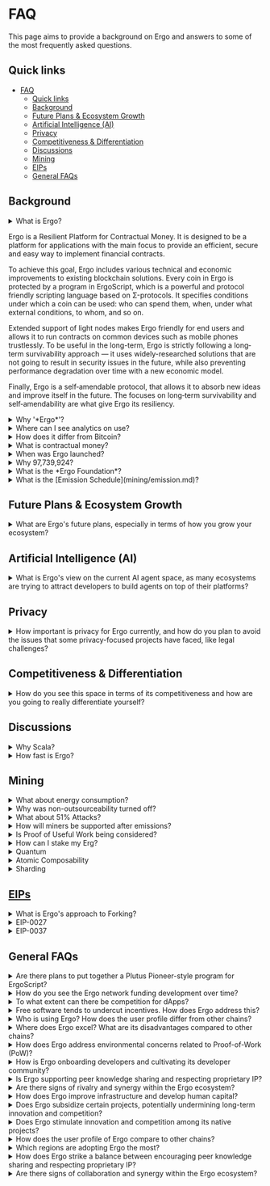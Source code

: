# FAQ

This page aims to provide a background on Ergo and answers to some of the most frequently asked questions. 

## Quick links

- [FAQ](#faq)
  - [Quick links](#quick-links)
  - [Background](#background)
  - [Future Plans \& Ecosystem Growth](#future-plans--ecosystem-growth)
  - [Artificial Intelligence (AI)](#artificial-intelligence-ai)
  - [Privacy](#privacy)
  - [Competitiveness \& Differentiation](#competitiveness--differentiation)
  - [Discussions](#discussions)
  - [Mining](#mining)
  - [EIPs](#eips)
  - [General FAQs](#general-faqs)

## Background

<details>
<summary>What is Ergo?</summary>

Ergo is a Resilient Platform for Contractual Money. It is designed to be a platform for applications with the main focus to provide an efficient, secure and easy way to implement financial contracts.

To achieve this goal, Ergo includes various technical and economic improvements to existing blockchain solutions. Every coin in Ergo is protected by a program in ErgoScript, which is a powerful and protocol friendly scripting language based on Σ-protocols. It specifies conditions under which a coin can be used: who can spend them, when, under what external conditions, to whom, and so on.

Extended support of light nodes makes Ergo friendly for end users and allows it to run contracts on common devices such as mobile phones trustlessly. To be useful in the long-term, Ergo is strictly following a long‐term survivability approach — it uses widely-researched solutions that are not going to result in security issues in the future, while also preventing performance degradation over time with a new economic model.

Finally, Ergo is a self‐amendable protocol, that allows it to absorb new ideas and improve itself in the future. The focuses on long‐term survivability and self‐amendability are what give Ergo its resiliency.

</details>

Ergo is a Resilient Platform for Contractual Money. It is designed to be a platform for applications with the main focus to provide an efficient, secure and easy way to implement financial contracts.

To achieve this goal, Ergo includes various technical and economic improvements to existing blockchain solutions. Every coin in Ergo is protected by a program in ErgoScript, which is a powerful and protocol friendly scripting language based on Σ-protocols. It specifies conditions under which a coin can be used: who can spend them, when, under what external conditions, to whom, and so on.

Extended support of light nodes makes Ergo friendly for end users and allows it to run contracts on common devices such as mobile phones trustlessly. To be useful in the long-term, Ergo is strictly following a long‐term survivability approach — it uses widely-researched solutions that are not going to result in security issues in the future, while also preventing performance degradation over time with a new economic model.

Finally, Ergo is a self‐amendable protocol, that allows it to absorb new ideas and improve itself in the future. The focuses on long‐term survivability and self‐amendability are what give Ergo its resiliency.

<details>
<summary>Why '*Ergo*'?</summary>

"Ergo" is a versatile term with deep roots in both Latin and Greek. In Latin, "ergo" serves as a conjunction meaning "therefore," commonly used to introduce logical conclusions. This reflects the cryptocurrency's design, which aims for logical, straightforward, and efficient use.

In Greek, the related word "ἔργον" (ergon) translates to "work" or "task," which subtly nods to the work or effort that goes into mining and maintaining the blockchain—key aspects of cryptocurrency functioning. The choice of the name "Ergo" cleverly plays on these themes, emphasizing the coin's user-friendly and work-efficient ethos, hence the description of its design as ergonomic. This aligns with the overall philosophy of reducing effort and increasing effectiveness in its applications and transactions.

Additionally, "ERG" is the ticker symbol for the Ergo cryptocurrency, further tying back to the term's roots in work and energy (erg being a small unit of energy in physics), which metaphorically could be seen as the "energy" users invest in the network. 

The name "Ergo" encapsulates both a philosophical approach and a practical application, making it a fitting choice for a digital currency designed to be efficient and logical.

</details>

<details>
<summary>Where can I see analytics on use?</summary>

[analytics](analytics.md) provides an overview of various metrics available.

</details>


<details>
<summary>How does it differ from Bitcoin?</summary>

Ergo is a cryptocurrency that builds upon the same [eUTXO model](dev/protocol/eutxo.md) as Bitcoin but extends its functionality with additional features. Ergo allows for more complex programmability by providing access to the entire spending transaction and the block solution in the execution context. This enables the creation of Turing-complete contracts and the implementation of contractual money, where digital coins can be explicitly bound to a contract in the form of executable code.

</details>

<details>
<summary>What is contractual money?</summary>

Contractual money is digital money that is bound to a contract in the form of executable code, which enforces specific rules and conditions for its usage. This is in contrast to traditional money, where contracts are external to the money itself and may be in the form of laws, corporate terms, or informal agreements. Contractual money allows for more precise control over how the money is spent and can be used to implement various use cases, such as [microcredit systems](dev/scs/microcredit.md) or local exchange trading systems.

</details>


<details>
<summary>When was Ergo launched?</summary>

Mainnet July 2019. Before this, there was *Ergo-First-Year-Token*

**What is EFYT?**

Ergo-First-Year-Token was airdropped and distributed on Waves DEX starting with a 100,000 EFYT airdrop in May 2017. EFYT served the dual purposes of helping build an early community of stakeholders and enthusiasts for Ergo and raising a small number of funds for the platform before launch to fund development, promotion etc. EFYT is strictly a Waves token and is not the same as an Erg; the Ergo mainnet native token is mined after Ergo's mainnet launch.

The max supply of EFYT is 1,970,945.0. This is 10% of the first year of Ergo token emission and the same number of Ergs that the Treasury will receive, meaning that the Treasury will have received 1,970,945.0 Ergs during year 1, sufficient to swap the max supply of EFYT for Erg.

</details>

<details>
<summary>Why 97,739,924?</summary>

> A pre-agreed smart contract controls emission in Ergo, so we tried to have a simple enough emission curve with the total limited supply being close to 100M (and emission to be done in 8-10 years).

The max supply is simply the amount needed to create the initial genesis state: 

- A box with proof-of-no-premine (1 ERG)
- [Foundation treasury](https://explorer.ergoplatform.com/en/addresses/4L1ktFSzm3SH1UioDuUf5hyaraHird4D2dEACwQ1qHGjSKtA6KaNvSzRCZXZGf9jkfNAEC1SrYaZmCuvb2BKiXk5zW9xuvrXFT7FdNe2KqbymiZvo5UQLAm5jQY8ZBRhTZ4AFtZa1UF5nd4aofwPiL7YkJuyiL5hDHMZL1ZnyL746tHmRYMjAhCgE7d698dRhkdSeVy) (4,330,791.5 ERG)
- [Miner Reward Box](https://explorer.ergoplatform.com/en/addresses/2Z4YBkDsDvQj8BX7xiySFewjitqp2ge9c99jfes2whbtKitZTxdBYqbrVZUvZvKv6aqn9by4kp3LE1c26LCyosFnVnm6b6U1JYvWpYmL2ZnixJbXLjWAWuBThV1D6dLpqZJYQHYDznJCk49g5TUiS4q8khpag2aNmHwREV7JSsypHdHLgJT7MGaw51aJfNubyzSKxZ4AJXFS27EfXwyCLzW1K6GVqwkJtCoPvrcLqmqwacAWJPkmh78nke9H4oT88XmSbRt2n9aWZjosiZCafZ4osUDxmZcc5QVEeTWn8drSraY3eFKe8Mu9MSCcVU) with the required ERG for 2,080,800 Blocks according to the emission schedule until rewards equal 0 and storage rent and EIP-27-reemission-box takes over (93,409,132 ERG). 

The treasury box is protected by a vesting smart contract that ensures an initial unlocked amount and then only releases an amount of ERG that provides funds for 2.5 years (never exceeding 10% of the circulating supply). All of this results in these specific amounts.

In total, this happens to be 97,739,924.5 ERG.

For proof-of-no-premine, the pre-genesis state in Ergo contains block hashes from Bitcoin and Eth and also headlines from the Guardian, Vedomosti and Xinhua around the moment of launch, which can be seen in [mainnet.conf](https://github.com/ergoplatform/ergo/blob/1935c95560a30b19cdb52c1a291e8a389ba63c97/src/main/resources/mainnet.conf#L11)

```scala
   /**
    * Generates a genesis box that contains proofs of no premine.
    * This is a long-living box with special bytes in registers.
    * @param chainSettings Chain settings of the Ergo network
    * @return The genesis box with the given properties
    */
  private def noPremineBox(chainSettings: ChainSettings): ErgoBox = {
    // create a map of ErgoBox non-mandatory registers with the premine proofs
    val proofsBytes = chainSettings.noPremineProof.map(b => ByteArrayConstant(b.getBytes("UTF-8")))
    val proofs = ErgoBox.nonMandatoryRegisters.zip(proofsBytes).toMap
    // create a genesis box with a value of CoinsInOneErgo, a proposition script of FalseLeaf, an empty tokens sequence, and the premine proofs in non-mandatory registers
    createGenesisBox(EmissionRules.CoinsInOneErgo, Constants.FalseLeaf, Seq.empty, proofs)
  }

```

```JSON
 {
"boxId": "b8ce8cfe331e5eadfb0783bdc375c94413433f65e1e45857d71550d42e4d83bd",
"value": 1000000000,
"ergoTree": "10010100d17300",
"assets": [],
"creationHeight": 0,
"additionalRegisters": {
  "R5": "0e42307864303761393732393334363864393133326335613261646162326535326132333030396536373938363038653437623064323632336337653365393233343633",
  "R6": "0e464272657869743a20626f746820546f727920736964657320706c617920646f776e207269736b206f66206e6f2d6465616c20616674657220627573696e65737320616c61726d",
  "R8": "0e45d094d0b8d0b2d0b8d0b4d0b5d0bdd0b4d18b20d0a7d0a2d09fd09720d0b2d18bd180d0b0d181d182d183d18220d0bdd0b02033332520d0bdd0b020d0b0d0bad186d0b8d18e",
  "R7": "0e54e8bfb0e8af84efbc9ae5b9b3e8a1a1e38081e68c81e7bbade38081e58c85e5aeb9e28094e28094e696b0e697b6e4bba3e5ba94e5afb9e585a8e79083e58c96e68c91e68898e79a84e4b8ade59bbde4b98be98193",
  "R4": "0e4030303030303030303030303030303030303031346332653265376533336435316165376536366636636362363934326333343337313237623336633333373437"
}
```
The code for the emission schedule can be found [here](https://github.com/ergoplatform/ergo/blob/e6086e23ecd45f1e01a3e4c0344f003cec1a5b11/src/test/scala/org/ergoplatform/mining/ErgoMinerPropSpec.scala#L24)

</details>





<details>
<summary>What is the *Ergo Foundation*?</summary>

The [Ergo Foundation](ef/ergo-foundation.md) is a community-driven entity focused on:

  - Promoting non-breaking development of Ergo Platform protocol;
  - Promoting the widespread adoption and use of Ergo Platform and its native token (ERG);
  - Developing the ecosystem around Ergo;
  - Promoting the use of Ergo Platform and blockchain technology for social good;
  - Supporting truly decentralised infrastructure and;
  - Supporting privacy as a basic human right.


To fund development, promotion, events, and any other activities which may advance the platform, Ergo has in place a Treasury, which will receive **4.43%** of the Ergs released during emission. During the first two years post‐mainnet launch, the Treasury received 7.5 Ergs per block.

</details>

<details>
<summary>What is the [Emission Schedule](mining/emission.md)?</summary>

Ergo has a maximum supply of **97,739,925** Ergs, to be completed by 2045. The block reward lowers to 3ERG in 2026. You can see this emission schedule on [ergo.watch](https://ergo.watch/emission)

</details>

## Future Plans & Ecosystem Growth

<details>
<summary>What are Ergo's future plans, especially in terms of how you grow your ecosystem?</summary>

Position Ergo as a basis for unstoppable, grassroots economies, serving as a decentralized central bank digital currency (CBDC) for the people. See 'General Overarching Ergo Design and Implementation Roadmap' amongst other roadmaps here: [Roadmap](roadmap.md#resources)

Continue to solve pain points in development. UX is a big one which will be helped hugely by sub-blocks. We have two hardware wallets just about ready (Ledger, Keystone), more courses, tutorials, guides, resources, etc appearing daily making it easier to onboard developers.

[Developer Getting Started Guide](dev/get-started.md)

Bulk of our issue is lack of T1 exchanges and professional marketing. Rosen is helping here by connecting extensive liquidity to our DeFi stack (for example, DOGE could launch HodlDOGE on-chain, rsBTC can go in the mixer, etc)

Will continue to push with Kraken and other OnRamps

You can mint new tokens, nfts, and transact them for next to nothing. Everything is open source. It's a fun ecosystem to play in and could have mass appeal once the above is solved.

[Project Management Board 1](https://ergo.getgrist.com/jf9KPR1HUDJH/Project-Management/p/24)
[Project Management Board 2](https://ergo.getgrist.com/jf9KPR1HUDJH/Project-Management/p/16)

DAOs are now live and the community can help to grow the ecosystem in a more structured and decentralised way.

[Sigmanauts Program](contribute/sigmanauts.md)

We have dozens of volunteers who drive ergo forward already. We're not reliant on a centralised entity or group pushing things forward. This kind of growth is a slow-burn but cummulative. I've been applying Start up Growth Engineering to Ergo, optimising for agency, pushing decision ownership to the front line, appropriate alignment, removing barriers to necessary, creating linear resources so that we're best positioned to drive compounding growth via network effects.

</details>

## Artificial Intelligence (AI)

<details>
<summary>What is Ergo's view on the current AI agent space, as many ecosystems are trying to attract developers to build agents on top of their platforms?</summary>

Ergo blockchain is well-suited for Artificial Economic Intelligence (AEI) due to its simplicity in handling contracts, enabling easy issuance of peer-to-peer financial instruments like bonds. Its flexible contract templates allow for seamless modifications, supporting the evolutionary development of AEI-to-AEI agreements.

[Artificial Economic Intelligence On (Ergo) Blockchain - Ergo Forum](https://www.ergoforum.org/t/artifical-economic-intelligence-on-ergo-blockchain/4429)

Community has recently started building SharkNet - a curated dataset of ErgoScript examples to train better dev tools.
[SharkNet GitHub](https://github.com/The-Last-Byte-Bar/SharkNet/tree/main)

And there is an AI bot trained on all our docs, whitepapers and chats, available on our website or directly here:
[Ergo Documentation AI Chatbot](https://www.chatbase.co/chatbot-iframe/zxB2uzZfYoHIpA98eTzgM)

</details>

## Privacy

<details>
<summary>How important is privacy for Ergo currently, and how do you plan to avoid the issues that some privacy-focused projects have faced, like legal challenges?</summary>

Privacy is a core principle for Ergo, considered a fundamental human right, and is implemented through opt-in protocols and robust cryptographic methods within its eUTXO model, ensuring strong protection while maintaining necessary transparency. To sidestep legal challenges, Ergo operates as a fully open-source platform with clear documentation and transparent development practices.

Innovations like ErgoMixer—the first non-custodial, programmable, non-interactive mixer offering features such as token mixing, covert addresses, [stealth addresses](uses/stealth-address.md), SigmaUSD minting, and Tor support—demonstrate this commitment. More advanced ideas like [SigmaJoin](eco/sigmajoin.md#key-advantages) and [Mixicles](uses/mixicles.md) are also proposed.

Contracts can't be shut down. We avoid legal challenges by pushing for completely unstoppable designs, educating the community on Knowing Their Assumptions and best practices.

[Know Your Assumptions (KYA)](contribute/standards/kya.md)

</details>

## Competitiveness & Differentiation

<details>
<summary>How do you see this space in terms of its competitiveness and how are you going to really differentiate yourself?</summary>

There are very few smart contract platforms that align with the original vision for Bitcoin: Grassroots distribution (95% of tokens to the community), UTXO-based, Proof-of-Work, simple assumptions, avoiding exotic protocols or overcomplicating things. For building protocols that support real value, Ergo ticks all the boxes apart from market-share.

[Ergo as the Endgame for Crypto? - Ergo Forum](https://www.ergoforum.org/t/ergo-as-the-endgame-for-crypto/5076)

Ergo differentiates itself in a competitive landscape by using a UTXO-based model rather than the account-based systems common in platforms like Ethereum. This simplifies contract development and reduces complexity compared to coding in Solidity. This approach resonates with Bitcoin enthusiasts who favor smart contracts aligned with Bitcoin’s principles.

This page covers key aspects of the Ergo contract model which makes it different:
[ErgoScript Paradigm](dev/scs/ergoscript.md#paradigm)

Design patterns will continue to mature, and we'll keep developing innovative protocols and designs that re-capture the cypherpunk spirit:

- [ChainCash: A Practical Approach to Elastic Money Creation](uses/chaincash.md)
- [Dexy: A Seigniorage-Based Stablecoin](eco/dexy.md)
- [Blockchain-based trustless derivatives: HashrateCoin and RandomCoin - Ergo Forum](https://www.ergoforum.org/t/blockchain-based-trustless-derivatives-hashratecoin-and-randomcoin/4999)

While the bulk of the market may not prioritize these aspects, builders do, and their dApps attract a wider audience.

For the everyday user, the Pure Degenerate Finance (DegFi) dApps on Ergo enable high-risk, high-reward opportunities through transparent game-theoretic interactions.

[Degenerate Finance (DegFi)](uses/degfi.md)

These are launching at an accelerated rate as the base layer maturity now allows it, and could bring in a huge amount of people with the right design, incentives and hype.

</details>

## Discussions

<details>
<summary>Why Scala?</summary>

Ergo's primary language is Scala. Similarly, the scripting language used by Ergo, ErgoScript, is also based on Scala, but the off-chain code can be written in any language. Developers have access to a growing selection of tools and Software Development Kits (SDKs) for JVM, Rust and JS/TS.


Scala has several features that set it apart from other JVM languages. 

- Firstly, it is truly cross-platform, as the same code can run on JVM and JavaScript natively. This is a feature that is not found in many other languages. 
- Additionally, key ecosystem libraries for Scala support all platforms, and the popularity of Scala.js and Scala-native is increasing. 
- Another advantage of Scala is its conciseness, both in terms of syntax and conceptual level. 
- Despite its high-level nature, Scala can also be more efficient than similar Java code due to its ability to use primitive unboxed types, and the ability of the Scala compiler to perform code specialization. 
- Furthermore, Scala is multi-paradigm, allowing for the combination of OOP, FP, and LP, making it suitable for a wide range of domains. 
- Lastly, Scala3 brings even more powerful features such as metaprogramming and tools for zero-cost abstractions.

</details>

<details>
<summary>How fast is Ergo?</summary>

TPS (Transactions Per Second) is not a useful metric. On Ergo Reference Node v.5, TPS is estimated to be a minimum of 47.5 tx/s. However, transactions can happen in three scaling layers or levels:

- L0: Ergo Reference Nodes, which can be bootstrapped using [NiPoPoWs proofs](dev/protocol/nipopows.md) and UTXO set snapshots.
- L1: Ergo has extensions that allow for a wide variety of scaling solutions such as Sharding, Hydra, or BitcoinNG-style macroblocks.
- L2 (off-chain): Ergo should be compatible with the Lightning Network, Rainbow Network, and many more. The implementation here will depend on the needs of the applications being built on Ergo.

The general idea is that many transactions can happen in L1 or L2 and these transactions can be bundled and settled on the L0 layer of the Ergo blockchain using a single transaction. Thanks to the high flexibility of ErgoScript programming model, many different protocols are possible, each one solving scalability problem in a specific domain (like simple payment transactions).
Ergo blockchain can be thought as common settlement layer for many L1/L2 protocols and applications.

See the [scaling](dev/protocol/scaling.md) page for more information.

</details>

## Mining

<details>
<summary>What about energy consumption?</summary>

- [Proof of Work, Energy & Ergo](https://ergoplatform.org/en/blog/2022-03-29-proof-of-work-energy-and-ergo/)

</details>

<details>
<summary>Why was non-outsourceability turned off?</summary>

Autolykos v1 originally had non-outsourceability built-in to prevent mining pools on Ergo. However, it became apparent that it's only possible to avoid pools with smart contracts. So, they  (the miners) turned it off so that not only larger players could take advantage of the loophole. Ergo is now focusing on memory hardness to keep mining as fair as possible, which should help prevent ASICs mining at least. There are also some improvements for pooling, e.g. Stratum 2 protocol. 


> ["Bypassing Non-Outsourceable Proof-of-Work Schemes Using Collateralized Smart Contracts"](https://ia.cr/2020/044) was presented by Alex Chepurnoy at the WTSC workshop associated with Financial Cryptography and Data Security 2020 in Malaysia



- It's also discussed here on 'Unblocked with Robert Kornacki' [(14:45)](https://www.youtube.com/watch?v=2sbTMrQwWOw&feature=youtu.be)

Mining pools have certain benefits just now being exposed by Ergo, like more equitable token distribution for dApps/ projects. This is now available to miners on GETBLOK.io, using the world's first *working* SmartPools/subpooling system.

</details>

<details>
<summary>What about 51% Attacks?</summary>

Mining pools offer a buffer against network attacks as the hash rate is distributed across thousands of individual miners.

The memory hardened aspect of ergo also makes this attack vector more expensive as there is no ASIC support to rent. With the collective rentable rigs, there are more viable paths to a 51% attack. In theory, someone could build a massive GPU farm to try to launch such an attack. If a bad actor can rent a warehouse of ASIC and mine on a small chain with 51% attacks is a viable option.

Usually, this attack is made for profit, and massive dumping occurs on an exchange as it is occurring. The attacker will dump tokens on a business and then "double-spend" them back into their wallet. The current exchange situation doesn't provide the liquidity for a viable offramp, and the rentable ASIC support isn't an option. 

Other coins like Ethereum classic are a bad comparisons, as they shared the same mining algorithm as Eth. One could buy more than 100% of the hash rate of eth classic on NiceHash, and it's not the same case for Ergo. Ergo also believes in the 'Good Miner' principle; in the case of Bitcoin - it was a good thing 51% existed. 

</details>

<details>
<summary>How will miners be supported after emissions?</summary>

After the scheduled emissions conclude in 2045, miners on Ergo will continue to be incentivized through alternative methods. One such approach involves transaction fees and Miner Extracted Value (MEV). Transactions on Ergo generate fees (paid in Ergs), with a portion of these fees awarded to miners. MEV represents the total value miners can extract from a block using tactics like reordering, front-running, and other advanced techniques. Miners can increase their MEV earnings by efficiently executing transactions in high MEV blocks, which encourages them to contribute their hash power to the network.


Another incentive for miners on Ergo is through [**Storage Rent**](dev/protocol/storage-rent.md). This mechanism requires users to pay for the storage their data occupies on the network. Consequently, miners receive a consistent income stream, as they earn Ergs from fees users pay for content storage. [This post](https://www.reddit.com/r/ergonauts/comments/xeke0b/discover_ergos_storage_rent_potential/) provides insight into future mining rewards from storage rent.

Miners can also benefit from custom emission contracts as part of a Fair Initial Mining Offering (FIMO) process. These contracts reward miners with non-native tokens, ensuring new projects have equal opportunities to distribute tokens to the community while incentivizing miners to participate in mining.

Moreover, miners can operate [off-chain execution bots](dev/oc/dex_bots.md) on the same machine to earn additional ERG rewards. [Machina Finance](eco/machina-finance.md) is also developing an *extensible* off-chain bot framework.

In summary, miners on Ergo are incentivized through transaction fees (including MEV), storage rent, custom emission contracts that reward non-native tokens as part of the FIMO (Fair Initial Mining Offering), and more.

</details>


<details>
<summary>Is Proof of Useful Work being considered?</summary>

While [Proof of Useful Work (PoUW)](uses/pouw.md) is an interesting concept, it is still in the research phase. Ergo, being open to implementing new ideas, is willing to explore PoUW. However, a radical change to Ergo's consensus mechanism that requires a [hard fork](mining/gov/hard-fork.md) would likely be beyond the scope and resources of Ergo's small core development team and limited budget.

Currently, Ergo is considering conducting preliminary research and establishing specifications for PoUW, but its actual usefulness is still uncertain. It is difficult to make a definitive judgment at this time.

PoUW is an intriguing concept, but there are practical challenges associated with its implementation. The [Ofelimos paper](https://iohk.io/en/blog/posts/2022/08/16/introducing-ofelimos-a-proof-of-useful-work-consensus-protocol/) has made a breakthrough in terms of security definitions, but it is important to find a concrete approach that avoids potential private optimizations.

From an economic standpoint, PoUW introduces various interesting and possibly unconventional dynamics, as someone would need to pay for useful work. In the worst case scenario, the payer could collude with miners.

Therefore, during the bootstrapping phase, it seems necessary to have rewards determined by the protocol.

The most realistic option, it seems, would be to launch a PoUW [sidechain](uses/sidechains.md). However, what other possibilities could be explored? Furthermore, what options could benefit the Ergo main chain and its ecosystem?


</details>

<details>
<summary>How can I stake my Erg?</summary>

Ergo is a [PoW (**Proof of Work**)](mining/autolykos.md) coin, not a PoS (**Proof of Stake**), which means that blocks are validated by miners, not by stakes; therefore, you can't stake Erg directly.

However, it is possible to earn some yield from your ERG in combination with Ergo in liquidity pools, tokenisation of dApps, trading bots, lending platforms, and other mechanisms. 

You can 'stake' native tokens on Ergo in some form (on ergopad.io *live*, Night Owl Casino *soon*, ErgoMixer *soon*,+ more)  

For more info on earning off your Erg, look at the [Yield guide](tutorials/yield.md).

</details>


<details>
<summary>Quantum</summary>

The development of practical quantum computers remains a subject of speculation, and their exact timeline is unclear. In anticipation of this potential threat, various post-quantum (PQ) digital signature schemes have been proposed, such as Lamport signatures. However, these PQ schemes often face limitations in terms of efficiency, thorough study, and standardization.

Ergo employs an efficient class of zero-knowledge proofs known as sigma-protocols, but the known post-quantum alternatives are still considered exotic and impractical for widespread use. As a result, it may be premature to implement any concrete changes to address the potential risks posed by quantum computing.

In the event of a crypto-disaster—such as the development of an efficient quantum computer, number-theoretical attacks on elliptic curves, or other unforeseen vulnerabilities—transitioning to a blockchain with robust post-quantum security measures would be the best course of action. 

Until the threat of quantum computing becomes more imminent or tangible, it may be more productive to focus on monitoring developments in the field, exploring potential post-quantum solutions, and considering strategies for smoothly transitioning to a more secure blockchain in the event of a crypto-disaster.

- [Quantum Computing and Resistance | Ergo Clips](https://www.youtube.com/watch?v=A5SJy7c3bfs&ab_channel=ErgoClips)

</details>

<details>
<summary>Atomic Composability</summary>

Ergo's approach to scalability and atomic composability revolves around a combination of innovative and diverse solutions that address multiple layers of the protocol. By leveraging the Extended UTXO (eUTXO) model, advanced cryptography, and off-chain transactions, Ergo mitigates the scalability concerns that have plagued other blockchain platforms.

</details>

<details>
<summary>Sharding</summary>

Sharding is a scaling technique in which the blockchain is divided into smaller, parallel chains, called shards, that can process transactions and smart contracts independently. This allows for increased throughput and parallelism while maintaining the security and decentralization properties of the main chain.

Ergo is designed to support sharding with its unique architecture. Ergo blocks have extension sections with mandatory and arbitrary key-value data. By placing certain anchors in these sections, it is possible to implement sharding solutions like Bitcoin-NG style micro blocks, Aspen-like service chains, or generic sidechains using velvet or soft forks. Sharding allows Ergo to process multiple transactions simultaneously across different shards, significantly improving the blockchain's overall transaction throughput.

</details>




## [EIPs](eip.md)

<details>
<summary>What is Ergo's approach to Forking?</summary>

- **Velvet-Fork**: Only requires a minority of nodes to upgrade. Introduced by the NiPoPoW paper, the key idea is that you can use the scheme even if only some blocks in the chain include the interlink structure and allows for "gradual deployment" without harming the miners that haven't upgraded to the new rules. In this way, it acts similar to a soft fork in that clients that upgrade to new rules are still compatible with those that don't. 
- **Soft-fork**'s require some nodes to upgrade. Our recent re-emission Soft-Fork EIP37 was possible as it's enforced on miner nodes only via protocol rules. These can be approved with 90% support from miners. 
- **Hard-Fork** Requires all nodes to upgrade. 

Ergo follows a soft-forkability approach --- if a supermajority (90%+) of the network accepts a new feature, it is activated; however, old nodes that do not upgrade continue to operate normally and skip over this feature validation. Disruptive hard forks should be avoided in Ergo unless critical. 

</details>

<details>
<summary>EIP-0027</summary>

With the updated emission schedule described in [EIP-0027](https://github.com/ergoplatform/eips/blob/master/eip-0027.md), re-emission (with 3 ERG re-emission rewards per block) would be enough for 4,566,336 blocks (~17.38 years).

</details>

<details>
<summary>EIP-0037</summary>

The original Difficulty Adjustment Algorithm for Ergo worked well in most cases, including huge price drops, 100x initial difficulty misestimation during mainnet launch, and so on. However, the previous simplified and limitless version of the algorithm is bumpy. A big influx of mining hash rate over multiple epochs, especially with super-linear hash rate growth over time, may result in a huge difficulty spike. Similarly, a few slow epochs may cause a huge drop. Also, for dapps and other applications, it would be desirable to make difficulty readjustment more reactive (previously, readjustment takes place every 1024 blocks, and eight epochs, so about two weeks normally, are considered).

This was resolved with the [EIP-37](https://github.com/ergoplatform/eips/pull/79). 

EIP37 is a hard fork which makes the difficulty adjustment more reactive by shortening epoch length, amplifying the weight of the last epoch and some limits on difficulty changes. 
The 'epoch length' is to be set to 128 blocks. 
It calculates the difficulty in two ways according to the past eight epochs of 128 blocks each.
Then it takes an average from classic and predictive difficulties and limits the change so that the test can never be changed by more than 50% per epoch.


Broader conversations about [difficulty adjustments on ergoforum](https://www.ergoforum.org/t/diff-adjustment-potential-design-tradeoffs/3875)

</details>

## General FAQs

<details>
<summary>Are there plans to put together a Plutus Pioneer-style program for ErgoScript?</summary>

A: The Ergo Foundation aims to sponsor educational programs, and fostering talent is one of its core goals. The Foundation actively supports the development of educational initiatives for ErgoScript.

</details>

<details>
<summary>How do you see the Ergo network funding development over time?</summary>

A: In the longer term, the Ergo network envisions a community development DAO that operates in parallel with the Ergo Foundation. Funding for this DAO could come from projects that tokenize on the Ergo Blockchain. By donating a portion of their tokens to the Ergo Foundation or the community DAO, projects can contribute to the ongoing funding of the network.

</details>

<details>
<summary>To what extent can there be competition for dApps?</summary>

A: Competition among dApps is actively encouraged within the Ergo ecosystem. Competition is essential for fostering a vibrant DEFI environment. It enables traders to arbitrage across dApps, increases network activity, and improves market efficiency. The Ergo network welcomes competition as it creates opportunities for innovation and market growth.

</details>

<details>
<summary>Free software tends to undercut incentives. How does Ergo address this?</summary>

A: While free software is highly valued in the blockchain community, Ergo acknowledges the need to strike a balance between incentivizing development and providing open-source solutions. Ergo's unique contract model, built on the Extended UTXO framework, requires the creation of infrastructure from scratch. By developing innovative tools and infrastructure, Ergo aims to attract developers and promote the growth of the ecosystem.

</details>

<details>
<summary>Who is using Ergo? How does the user profile differ from other chains?</summary>

A: Ergo is still a young network, with primary users currently consisting of miners, developers, and investors. However, as Ergo continues to build tooling and infrastructure, it aims to cater to a broader range of markets and user profiles. Ergo's focus is on developing specialized solutions to support different projects and their unique requirements.

</details>

<details>
<summary>Where does Ergo excel? What are its disadvantages compared to other chains?</summary>

A: Ergo excels in several areas, leveraging the benefits of the Extended UTXO model, such as advanced privacy options with Sigma protocols, sidechain integration, and the potential to revolutionize SPV client implementation. However, Ergo recognizes that it lags behind in terms of mindshare compared to chains built on the Ethereum Virtual Machine (EVM). Ergo is actively working to overcome this challenge and believes that the market mindset will shift over time to embrace the resilience and privacy advantages offered by the network.

</details>

<details>
<summary>How does Ergo address environmental concerns related to Proof-of-Work (PoW)?</summary>

A: Ergo acknowledges that PoW is energy-intensive compared to Proof-of-Stake (PoS). However, Ergo's design is conservative, focusing on well-known and tested [Sigma protocols](dev/scs/sigma.md) for privacy. The network is designed to be upgradeable, allowing for the adoption of newer, resilient cryptographic frameworks in the future. Ergo values research and employs methods and cryptography that have been rigorously tested to ensure security and store of value properties.

</details>

<details>
<summary>How is Ergo onboarding developers and cultivating its developer community?</summary>

A: Ergo recognizes the importance of documentation, developer tools, and educational resources in onboarding developers. The network is actively working on creating these resources to streamline the process of converting non-web3 developers to Ergo. Ergo offers [bounties](contribute/bounties.md), [hackathons](events/ergohack.md), and prizes to incentivize developers to learn, improve, and contribute to the Ergo ecosystem.

</details>

<details>
<summary>Is Ergo supporting peer knowledge sharing and respecting proprietary IP?</summary>

A: Ergo promotes open-source development and transparency. While intellectual property (IP) exists

 in the blockchain industry, Ergo believes that open-source frameworks accelerate innovation, provide replicable metrics, and undergo community review, resulting in stronger and more secure projects. Ergo encourages developers to embrace open-source principles and the benefits it brings to the ecosystem.

</details>

<details>
<summary>Are there signs of rivalry and synergy within the Ergo ecosystem?</summary>

A: Ergo's extended UTXO model and smart contract capabilities create opportunities for synergy within the ecosystem. Ergo is designed to support smart financial contracts and innovative frameworks. While competition naturally arises in the market, Ergo focuses on fostering collaboration and innovation through open-source code, allowing projects to leverage the network's tooling and infrastructure.

</details>

<details>
<summary>How does Ergo improve infrastructure and develop human capital?</summary>

A: Ergo actively invests in improving infrastructure, offering incentives, expanding documentation, creating educational tools, and providing opportunities for developers to contribute to the core network. The network aims to attract and cultivate talent by offering resources and support for developers.

</details>

<details>
<summary>Does Ergo subsidize certain projects, potentially undermining long-term innovation and competition?</summary>

A: Ergo aims to provide a level playing field for all projects and promotes decentralization. While it may appear that certain projects receive subsidies, Ergo strives to ensure fair competition and prevent insider advantages. The network believes that long-term competitiveness should be based on technological merit and benefits to users rather than preferential treatment from the start.

</details>

<details>
<summary>Does Ergo stimulate innovation and competition among its native projects?</summary>

A: Ergo encourages innovation and competition through open-source code and the development of unique smart contract frameworks. The network continuously works towards improving tooling, documentation, and resources to support developers and stimulate innovation within the ecosystem.

</details>

<details>
<summary>How does the user profile of Ergo compare to other chains?</summary>

A: As a young network, Ergo's user profile primarily consists of miners, developers, and investors. However, as the ecosystem grows and expands its tooling, Ergo aims to attract users from diverse backgrounds and cater to different markets and industries.

</details>

<details>
<summary>Which regions are adopting Ergo the most?</summary>

A: Ergo's user base is globally distributed, with miners and investors coming from various regions. The network is still in its early stages, and as it develops further, adoption in different regions may vary based on market demands and specific use cases.

</details>

<details>
<summary>How does Ergo strike a balance between encouraging peer knowledge sharing and respecting proprietary IP?</summary>

A: Ergo advocates for transparency and open-source development, considering the benefits it brings to the community. While proprietary IP exists, Ergo believes that open collaboration and community review lead to stronger projects and increased security. The network aims to provide replicable metrics and transparency, enabling developers to build on top of Ergo's open infrastructure.

</details>

<details>
<summary>Are there signs of collaboration and synergy within the Ergo ecosystem?</summary>

A: Ergo was built to support smart financial contracts, and as the [eUTXO model](dev/protocol/eutxo.md) and [ErgoScript](dev/scs/ergoscript.md) develop, new innovative frameworks are expected to emerge. The [ecosystem](uses/use-cases-overview.md) benefits from the collaboration and specialization of developers and projects built on top of Ergo, fostering synergy within specific niches and industries.

</details>
